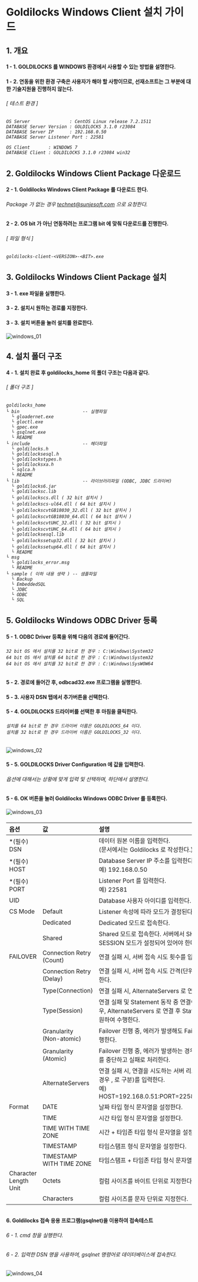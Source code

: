 # Goldilocks Windows Client 설치 가이드

## 1. 개요

#### 1 - 1. GOLDILOCKS 를 WINDOWS 환경에서 사용할 수 있는 방법을 설명한다.

#### 1 - 2. 연동을 위한 환경 구축은 사용자가 해야 할 사항이므로, 선재소프트는 그 부분에 대한 기술지원을 진행하지 않는다.


###### [ 테스트 환경 ]

<h6>

    OS Server               : CentOS Linux release 7.2.1511
    DATABASE Server Version : GOLDILOCKS 3.1.0 r23084
    DATABASE Server IP      : 192.168.0.50
    DATABASE Server Listener Port : 22581

    OS Client       : WINDOWS 7
    DATABASE Client : GOLDILOCKS 3.1.0 r23084 win32

</h6>

## 2. Goldilocks Windows Client Package 다운로드

#### 2 - 1. Goldilocks Windows Client Package 를 다운로드 한다.<br/>
###### Package 가 없는 경우 technet@sunjesoft.com 으로 요청한다.

#### 2 - 2. OS bit 가 아닌 연동하려는 프로그램 bit 에 맞춰 다운로드를 진행한다.

###### [ 파일 형식 ]

<h6>

    goldilocks-client-<VERSION>-<BIT>.exe

</h6>

## 3. Goldilocks Windows Client Package 설치

#### 3 - 1. exe 파일을 실행한다.

#### 3 - 2. 설치시 원하는 경로를 지정한다.

#### 3 - 3. 설치 버튼을 눌러 설치를 완료한다.

![windows_01](https://user-images.githubusercontent.com/9734988/33203716-5da07cae-d144-11e7-85e1-20fa07f5d9cd.jpg)

## 4. 설치 폴더 구조

#### 4 - 1. 설치 완료 후 goldilocks_home 의 폴더 구조는 다음과 같다.

###### [ 폴더 구조 ]

<h6>

    goldilocks_home
    └ bin                        -- 실행파일
      └ gloadernet.exe
      └ gloctl.exe
      └ gpec.exe
      └ gsqlnet.exe
      └ README
    └ include                    -- 헤더파일
      └ goldilocks.h
      └ goldilocksesql.h
      └ goldilockstypes.h
      └ goldilocksxa.h
      └ sqlca.h
      └ README
    └ lib                        -- 라이브러리파일 (ODBC, JDBC 드라이버)
      └ goldilocks6.jar
      └ goldilocksc.lib
      └ goldilockscs.dll ( 32 bit 설치시 )
      └ goldilockscs-ul64.dll ( 64 bit 설치시 )
      └ goldilockscvtGB18030_32.dll ( 32 bit 설치시 )
      └ goldilockscvtGB18030_64.dll ( 64 bit 설치시 )
      └ goldilockscvtUHC_32.dll ( 32 bit 설치시 )
      └ goldilockscvtUHC_64.dll ( 64 bit 설치시 )
      └ goldilocksesql.lib
      └ goldilockssetup32.dll ( 32 bit 설치시 )
      └ goldilockssetup64.dll ( 64 bit 설치시 )
      └ README
    └ msg
      └ goldilocks_error.msg
      └ README
    └ sample ( 이하 내용 생략 ) -- 샘플파일
      └ Backup
      └ EmbeddedSQL
      └ JDBC
      └ ODBC
      └ SQL

</h6>

## 5. Goldilocks Windows ODBC Driver 등록

#### 5 - 1. ODBC Driver 등록을 위해 다음의 경로에 들어간다.

<h6>

    32 bit OS 에서 설치를 32 bit로 한 경우 : C:\Windows\System32
    64 bit OS 에서 설치를 64 bit로 한 경우 : C:\Windows\System32
    64 bit OS 에서 설치를 32 bit로 한 경우 : C:\Windows\SysWOW64

</h6>

#### 5 - 2. 경로에 들어간 후, odbcad32.exe 프로그램을 실행한다.

#### 5 - 3. 사용자 DSN 탭에서 추가버튼을 선택한다.

#### 5 - 4. GOLDILOCKS 드라이버를 선택한 후 마침을 클릭한다.

<h6>

    설치를 64 bit로 한 경우 드라이버 이름은 GOLDILOCKS_64 이다.
    설치를 32 bit로 한 경우 드라이버 이름은 GOLDILOCKS_32 이다.

</h6>

![windows_02](https://user-images.githubusercontent.com/9734988/33203841-c818802c-d144-11e7-9b6f-eedd37beb7ac.jpg)

#### 5 - 5. GOLDILOCKS Driver Configuration 에 값을 입력한다.<br/>
###### 옵션에 대해서는 상황에 맞게 입력 및 선택하며, 하단에서 설명한다.

#### 5 - 6. OK 버튼을 눌러 Goldilocks Windows ODBC Driver 를 등록한다.

![windows_03](https://user-images.githubusercontent.com/9734988/33203850-d02efc82-d144-11e7-87d5-e604688fd7df.jpg)

<h6>

| 옵션 | 값 | 설명 |
|:--  |:-- |:-- |
|*(필수) DSN         ||데이터 원본 이름을 입력한다.<br/>(문서에서는 Goldilocks 로 작성한다.)|
|*(필수) HOST        ||Database Server IP 주소를 입력한다. <br/>예) 192.168.0.50|
|*(필수) PORT        ||Listener Port 를 입력한다. <br/>예) 22581|
|UID         ||Database 사용자 아이디를 입력한다.|
|CS Mode     |Default|Listener 속성에 따라 모드가 결정된다.|
|            |Dedicated|Dedicated 모드로 접속한다.|
|            |Shared|Shared 모드로 접속한다. 서버에서 SHARED SESSION 모드가 설정되어 있어야 한다.|
|FAILOVER|Connection Retry<br/>(Count)|연결 실패 시, 서버 접속 시도 횟수를 입력한다.|
|        |Connection Retry<br/>(Delay)|연결 실패 시, 서버 접속 시도 간격(단위 : 초)를 입력한다.|
|        |Type(Connection)|연결 실패 시, AlternateServers 로 연결한다.|
|        |Type(Session)   |연결 실패 및 Statement 동작 중 연결이 끊어진 경우, AlternateServers 로 연결 후 Statement 를 복원하여 수행한다.|
|        |Granularity<br/>(Non-atomic)|Failover 진행 중, 에러가 발생해도 Failover 를 진행한다.|
|        |Granularity<br/>(Atomic) | Failover 진행 중, 에러가 발생하는 경우 Failover 를 중단하고 실패로 처리한다.|
|        |AlternateServers| 연결 실패 시, 연결을 시도하는 서버 리스트(다중일 경우 , 로 구분)를 입력한다. <br/>예) HOST=192.168.0.51:PORT=22581,HOST=...|
|Format  |DATE|날짜 타입 형식 문자열을 설정한다.|
|        |TIME|시간 타입 형식 문자열을 설정한다.|
|        |TIME WITH TIME ZONE|시간 + 타임존 타입 형식 문자열을 설정한다.|
|        |TIMESTAMP|타임스탬프 형식 문자열을 설정한다.|
|        |TIMESTAMP WITH TIME ZONE|타임스탬프 + 타임존 타입 형식 문자열을 설정한다.|
|Character Length Unit|Octets|컬럼 사이즈를 바이트 단위로 지정한다.|
|       |Characters|컬럼 사이즈를 문자 단위로 지정한다.|

</h6>

#### 6. Goldilocks 접속 응용 프로그램(gsqlnet)을 이용하여 접속테스트

###### 6 - 1. cmd 창을 실행한다.

###### 6 - 2. 입력한 DSN 명을 사용하여, gsqlnet 명령어로 데이터베이스에 접속한다.

![windows_04](https://user-images.githubusercontent.com/9734988/33203885-f4c385f4-d144-11e7-91f3-c93647354548.jpg)
